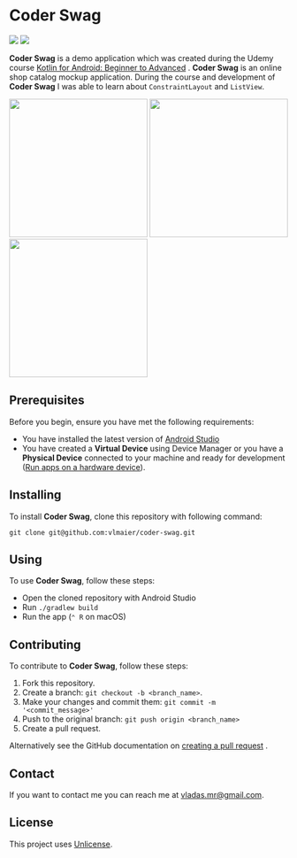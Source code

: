 # Coder Swag

![](https://github.com/vlmaier/coder-swag/actions/workflows/build.yml/badge.svg)
![](https://github.com/vlmaier/coder-swag/actions/workflows/codeql.yml/badge.svg)

**Coder Swag** is a demo application which was created during the Udemy
course [Kotlin for Android: Beginner to Advanced](https://www.udemy.com/course/devslopes-android-kotlin/)
.
**Coder Swag**  is an online shop catalog mockup application. During the course and development
of **Coder Swag**  I was able to learn about `ConstraintLayout` and `ListView`.

<p float="left">
  <img src="https://user-images.githubusercontent.com/18353152/209399384-d81b4cf3-597c-4196-9719-b7cc820388f6.png" width="250"/>
  <img src="https://user-images.githubusercontent.com/18353152/209399390-ef6c5022-53a7-420e-92be-481821c61c46.png" width="250"/>
  <img src="https://user-images.githubusercontent.com/18353152/209399396-95c4c969-5bcf-4ddd-9635-d66b90022e22.png" width="250"/>
</p>

## Prerequisites

Before you begin, ensure you have met the following requirements:

- You have installed the latest version of [Android Studio](https://developer.android.com/studio)
- You have created a **Virtual Device** using Device Manager or you have a **Physical Device**
  connected to your machine and ready for
  development ([Run apps on a hardware device](https://developer.android.com/studio/run/device)).

## Installing

To install **Coder Swag**, clone this repository with following command:

```shell
git clone git@github.com:vlmaier/coder-swag.git
```

## Using

To use **Coder Swag**, follow these steps:

- Open the cloned repository with Android Studio
- Run `./gradlew build`
- Run the app (`⌃ R` on macOS)

## Contributing

To contribute to **Coder Swag**, follow these steps:

1. Fork this repository.
2. Create a branch: `git checkout -b <branch_name>`.
3. Make your changes and commit them: `git commit -m '<commit_message>'`
4. Push to the original branch: `git push origin <branch_name>`
5. Create a pull request.

Alternatively see the GitHub documentation
on [creating a pull request](https://help.github.com/en/github/collaborating-with-issues-and-pull-requests/creating-a-pull-request)
.

## Contact

If you want to contact me you can reach me at [vladas.mr@gmail.com](mailto:vladas.mr@gmail.com).

## License

This project uses [Unlicense](LICENSE).

